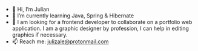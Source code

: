 - 👋 Hi, I’m Julian
- 👀 I’m currently learning Java, Spring & Hibernate
- 💞️ I am looking for a frontend developer to collaborate on a portfolio web application. I am a graphic designer by profession, I can help in editing graphics if necessary.
- 📫 Reach me: julizale@protonmail.com

<!---
julizale/julizale is a ✨ special ✨ repository because its `README.md` (this file) appears on your GitHub profile.
You can click the Preview link to take a look at your changes.
--->
